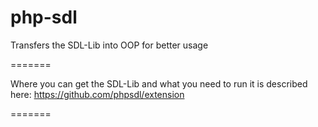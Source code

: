 php-sdl
=======

Transfers the SDL-Lib into OOP for better usage

=======

Where you can get the SDL-Lib and what you need to run it is described here: https://github.com/phpsdl/extension

=======
